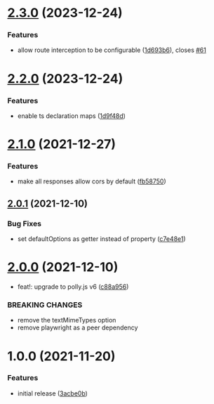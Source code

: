 # [2.3.0](https://github.com/redabacha/polly-adapter-playwright/compare/v2.2.0...v2.3.0) (2023-12-24)


### Features

* allow route interception to be configurable ([1d693b6](https://github.com/redabacha/polly-adapter-playwright/commit/1d693b67279c4474571762437cb6870b43574b1a)), closes [#61](https://github.com/redabacha/polly-adapter-playwright/issues/61)

# [2.2.0](https://github.com/redabacha/polly-adapter-playwright/compare/v2.1.0...v2.2.0) (2023-12-24)

### Features

- enable ts declaration maps ([1d9f48d](https://github.com/redabacha/polly-adapter-playwright/commit/1d9f48dfc3c9c09e59223a4efba1291be3df341e))

# [2.1.0](https://github.com/redabacha/polly-adapter-playwright/compare/v2.0.1...v2.1.0) (2021-12-27)

### Features

- make all responses allow cors by default ([fb58750](https://github.com/redabacha/polly-adapter-playwright/commit/fb58750ed6109597becbed479d7630d3e516dc20))

## [2.0.1](https://github.com/redabacha/polly-adapter-playwright/compare/v2.0.0...v2.0.1) (2021-12-10)

### Bug Fixes

- set defaultOptions as getter instead of property ([c7e48e1](https://github.com/redabacha/polly-adapter-playwright/commit/c7e48e1733985cd50ccc4e7b98b693a26d9b952b))

# [2.0.0](https://github.com/redabacha/polly-adapter-playwright/compare/v1.0.0...v2.0.0) (2021-12-10)

- feat!: upgrade to polly.js v6 ([c88a956](https://github.com/redabacha/polly-adapter-playwright/commit/c88a95612ad269557d07262fa51f73986c8678c4))

### BREAKING CHANGES

- remove the textMimeTypes option
- remove playwright as a peer dependency

# 1.0.0 (2021-11-20)

### Features

- initial release ([3acbe0b](https://github.com/redabacha/polly-adapter-playwright/commit/3acbe0b6367c9a6148f134b6acae77aa672afd45))
